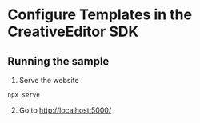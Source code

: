 # Configure Templates in the CreativeEditor SDK


## Running the sample

1. Serve the website

```bash
npx serve
```

2. Go to [http://localhost:5000/](http://localhost:5000/)
